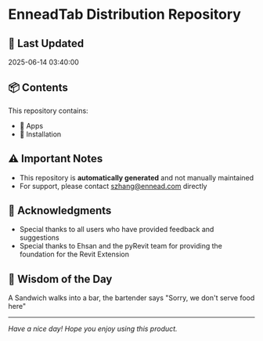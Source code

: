 # EnneadTab Distribution Repository

## 📅 Last Updated
2025-06-14 03:40:00



## 📦 Contents
This repository contains:
- 📂 Apps
- 📂 Installation

## ⚠️ Important Notes
- This repository is **automatically generated** and not manually maintained
- For support, please contact szhang@ennead.com directly

## 🙏 Acknowledgments
- Special thanks to all users who have provided feedback and suggestions
- Special thanks to Ehsan and the pyRevit team for providing the foundation for the Revit Extension

## 💭 Wisdom of the Day
A Sandwich walks into a bar, the bartender says "Sorry, we don't serve food here"

---
*Have a nice day! Hope you enjoy using this product.*
